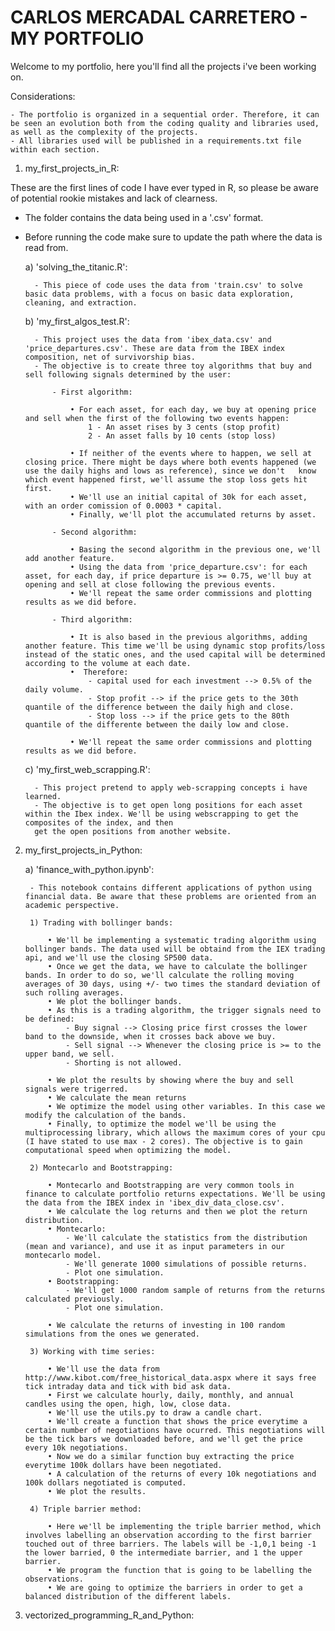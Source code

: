 # CARLOS MERCADAL CARRETERO - MY PORTFOLIO

Welcome to my portfolio, here you'll find all the projects i've been working on. 

Considerations:

    - The portfolio is organized in a sequential order. Therefore, it can be seen an evolution both from the coding quality and libraries used, as well as the complexity of the projects. 
    - All libraries used will be published in a requirements.txt file within each section. 
    
1) my_first_projects_in_R:

These are the first lines of code I have ever typed in R, so please be aware of potential rookie mistakes and lack of clearness. 

- The folder contains the data being used in a '.csv' format. 
- Before running the code make sure to update the path where the data is read from. 

    a) 'solving_the_titanic.R':

        - This piece of code uses the data from 'train.csv' to solve basic data problems, with a focus on basic data exploration, cleaning, and extraction.

    b) 'my_first_algos_test.R':

        - This project uses the data from 'ibex_data.csv' and 'price_departures.csv'. These are data from the IBEX index composition, net of survivorship bias.  
        - The objective is to create three toy algorithms that buy and sell following signals determined by the user:

            - First algorithm:

                • For each asset, for each day, we buy at opening price and sell when the first of the following two events happen:
                    1 - An asset rises by 3 cents (stop profit)
                    2 - An asset falls by 10 cents (stop loss)

                • If neither of the events where to happen, we sell at closing price. There might be days where both events happened (we use the daily highs and lows as reference), since we don't   know which event happened first, we'll assume the stop loss gets hit first. 
                • We'll use an initial capital of 30k for each asset, with an order comission of 0.0003 * capital. 
                • Finally, we'll plot the accumulated returns by asset. 
            
            - Second algorithm:

                • Basing the second algorithm in the previous one, we'll add another feature. 
                • Using the data from 'price_departure.csv': for each asset, for each day, if price departure is >= 0.75, we'll buy at opening and sell at close following the previous events.
                • We'll repeat the same order commissions and plotting results as we did before. 
            
            - Third algorithm:

                • It is also based in the previous algorithms, adding another feature. This time we'll be using dynamic stop profits/loss instead of the static ones, and the used capital will be determined according to the volume at each date. 
                •  Therefore:
                    - capital used for each investment --> 0.5% of the daily volume.
                    - Stop profit --> if the price gets to the 30th quantile of the difference between the daily high and close. 
                    - Stop loss --> if the price gets to the 80th quantile of the differente between the daily low and close.

                • We'll repeat the same order commissions and plotting results as we did before.
    
    c) 'my_first_web_scrapping.R':

        - This project pretend to apply web-scrapping concepts i have learned. 
        - The objective is to get open long positions for each asset within the Ibex index. We'll be using webscrapping to get the composites of the index, and then
        get the open positions from another website. 
    

2) my_first_projects_in_Python:

    a) 'finance_with_python.ipynb':

        - This notebook contains different applications of python using financial data. Be aware that these problems are oriented from an academic perspective. 

        1) Trading with bollinger bands:

            • We'll be implementing a systematic trading algorithm using bollinger bands. The data used will be obtaind from the IEX trading api, and we'll use the closing SP500 data. 
            • Once we get the data, we have to calculate the bollinger bands. In order to do so, we'll calculate the rolling moving averages of 30 days, using +/- two times the standard deviation of such rolling averages. 
            • We plot the bollinger bands. 
            • As this is a trading algorithm, the trigger signals need to be defined:
                - Buy signal --> Closing price first crosses the lower band to the downside, when it crosses back above we buy. 
                - Sell signal --> Whenever the closing price is >= to the upper band, we sell. 
                - Shorting is not allowed. 
            
            • We plot the results by showing where the buy and sell signals were trigerred.
            • We calculate the mean returns 
            • We optimize the model using other variables. In this case we modify the calculation of the bands. 
            • Finally, to optimize the model we'll be using the multiprocessing library, which allows the maximum cores of your cpu (I have stated to use max - 2 cores). The objective is to gain computational speed when optimizing the model. 

        2) Montecarlo and Bootstrapping:

            • Montecarlo and Bootstrapping are very common tools in finance to calculate portfolio returns expectations. We'll be using the data from the IBEX index in 'ibex_div_data_close.csv'.
            • We calculate the log returns and then we plot the return distribution. 
            • Montecarlo:
                - We'll calculate the statistics from the distribution (mean and variance), and use it as input parameters in our montecarlo model. 
                - We'll generate 1000 simulations of possible returns. 
                - Plot one simulation.
            • Bootstrapping:
                - We'll get 1000 random sample of returns from the returns calculated previously. 
                - Plot one simulation.
            
            • We calculate the returns of investing in 100 random simulations from the ones we generated.
        
        3) Working with time series:

            • We'll use the data from  http://www.kibot.com/free_historical_data.aspx where it says free tick intraday data and tick with bid ask data.
            • First we calculate hourly, daily, monthly, and annual candles using the open, high, low, close data. 
            • We'll use the utils.py to draw a candle chart. 
            • We'll create a function that shows the price everytime a certain number of negotiations have ocurred. This negotiations will be the tick bars we downloaded before, and we'll get the price every 10k negotiations. 
            • Now we do a similar function buy extracting the price everytime 100k dollars have been negotiated. 
            • A calculation of the returns of every 10k negotiations and 100k dollars negotiated is computed. 
            • We plot the results. 
        
        4) Triple barrier method:

            • Here we'll be implementing the triple barrier method, which involves labelling an observation according to the first barrier touched out of three barriers. The labels will be -1,0,1 being -1 the lower barried, 0 the intermediate barrier, and 1 the upper barrier. 
            • We program the function that is going to be labelling the observations. 
            • We are going to optimize the barriers in order to get a balanced distribution of the different labels. 

3) vectorized_programming_R_and_Python:






                


            








